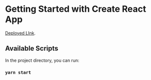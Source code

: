 # Getting Started with Create React App

[Deployed LInk](https://react-blog-all.netlify.app/).

## Available Scripts

In the project directory, you can run:

### `yarn start`
